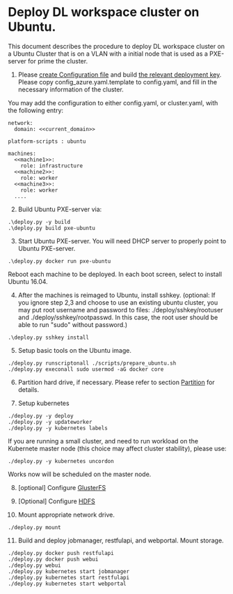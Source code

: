 # Deploy DL workspace cluster on Ubuntu. 

This document describes the procedure to deploy DL workspace cluster on a Ubuntu Cluster that is on a VLAN with a initial node that is used as a PXE-server for prime the cluster. 

1. Please [create Configuration file](configuration/Readme.md) and build [the relevant deployment key](Build.md).
   Please copy config_azure.yaml.template to config.yaml, and fill in the necessary information of the cluster.

  You may add the configuration to either config.yaml, or cluster.yaml, with the following entry:

  ```
  network:
    domain: <<current_domain>>
  
  platform-scripts : ubuntu

  machines:
    <<machine1>>:
      role: infrastructure
    <<machine2>>:
      role: worker
    <<machine3>>:
      role: worker
    ....
  ```


2. Build Ubuntu PXE-server via:
  ```
  .\deploy.py -y build 
  .\deploy.py build pxe-ubuntu
  ```

3. Start Ubuntu PXE-server. You will need DHCP server to properly point to Ubuntu PXE-server. 
  ```
  .\deploy.py docker run pxe-ubuntu
  ```
  Reboot each machine to be deployed. In each boot screen, select to install Ubuntu 16.04. 

4. After the machines is reimaged to Ubuntu, install sshkey. (optional: If you ignore step 2,3 and choose to use an existing ubuntu cluster, you may put root username and password to files: ./deploy/sshkey/rootuser and ./deploy/sshkey/rootpasswd. In this case, the root user should be able to run "sudo" without password.)
  ```
  .\deploy.py sshkey install
  ```

5. Setup basic tools on the Ubuntu image. 
  ```
  ./deploy.py runscriptonall ./scripts/prepare_ubuntu.sh
  ./deploy.py execonall sudo usermod -aG docker core
  ```

6. Partition hard drive, if necessary. Please refer to section [Partition](Repartition.md) for details. 

7. Setup kubernetes
  ```
  ./deploy.py -y deploy
  ./deploy.py -y updateworker
  ./deploy.py -y kubernetes labels
  ```
  If you are running a small cluster, and need to run workload on the Kubernete master node (this choice may affect cluster stability), please use:
  ```
  ./deploy.py -y kubernetes uncordon
  ```
  Works now will be scheduled on the master node. 
  
8. [optional] Configure [GlusterFS](GlusterFS.md)

9. [Optional] Configure [HDFS](hdfs.md)

10. Mount appropriate network drive. 
  ```
  ./deploy.py mount
  ```

11. Build and deploy jobmanager, restfulapi, and webportal. Mount storage.
  ```
  ./deploy.py docker push restfulapi
  ./deploy.py docker push webui
  ./deploy.py webui
  ./deploy.py kubernetes start jobmanager
  ./deploy.py kubernetes start restfulapi
  ./deploy.py kubernetes start webportal
  ```




